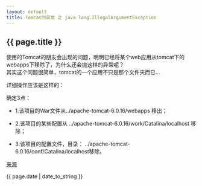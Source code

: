 ```yaml
---
layout: default
title: Tomcat的异常 之 java.lang.IllegalArgumentException
---
```


## {{ page.title }}  

使用的Tomcat的朋友会出现的问题，明明已经将某个web应用从tomcat下的webapps下移除了，为什么还会抛这样的异常呢？  
其实这个问题很简单，tomcat的一个应用不只是那个文件夹而已...  

详细操作应该是这样的：  

确定3点：  

 - 1.该项目的War文件从../apache-tomcat-6.0.16/webapps 移出；

 - 2.该项目的某些配置从 ../apache-tomcat-6.0.16/work/Catalina/localhost 移除；

 - 3.该项目的配置文件，目录： ../apache-tomcat-6.0.16/conf/Catalina/localhost移除。

[来源](http://blog.csdn.net/swang0619/article/details/4390820)


{{ page.date | date_to_string }}